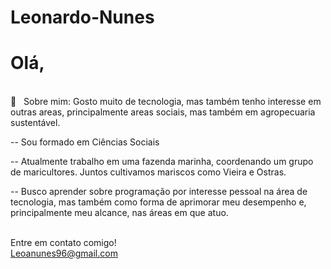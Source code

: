 # Leonardo-Nunes

# Olá,
 <br/> 💬  &nbsp; Sobre mim: Gosto muito de tecnologia, mas também tenho interesse em outras areas, principalmente areas sociais, mas também em agropecuaria sustentável.

<p> -- Sou formado em Ciências Sociais </p>
<p>-- Atualmente trabalho em uma fazenda marinha, coordenando um grupo de maricultores. Juntos cultivamos mariscos como Vieira e Ostras. </p>
<p>-- Busco aprender sobre programação por interesse pessoal na área de tecnologia, mas também como forma de aprimorar meu desempenho e, principalmente meu alcance, nas áreas em que atuo. </p>

<br/>Entre em contato comigo!
<br/> Leoanunes96@gmail.com
